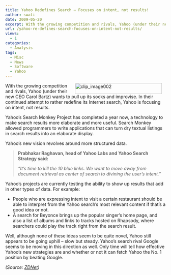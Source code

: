 ```yaml
---
title: Yahoo Redefines Search – Focuses on intent, not results!
author: swati
date: 2009-05-20
excerpt: With the growing competition and rivals, Yahoo (under their new CEO Carol Bartz) wants to pull up its socks and improvise. In their continued attempt to rather redefine its Internet search, Yahoo is focusing on intent, not results.
url: /yahoo-re-defines-search-focuses-on-intent-not-results/
views:
  - 1
categories:
  - Analysis
tags:
  - Misc
  - News
  - Software
  - Yahoo
---
```

<img class="alignright wp-image-50498" style="border: 0pt none;margin-left: 12px;margin-right: 12px" src="http://cdn.devilsworkshop.org/files/2009/05/clip-image00265.jpg" border="0" alt="clip_image002" hspace="12" width="273" height="34" align="right" />With the growing competition and rivals, Yahoo (under their new CEO Carol Bartz) wants to pull up its socks and improvise. In their continued attempt to rather redefine its Internet search, Yahoo is focusing on intent, not results.

Yahoo’s Search Monkey Project has completed a year now, a technology to make search results more elaborate and more useful. Search Monkey allowed programmers to write applications that can turn dry textual listings in search results into an elaborate display.

Yahoo’s new vision revolves around more structured data.

> **Prabhakar Raghavan, head of Yahoo Labs and Yahoo Search Strategy said:**
> 
> *“It&#8217;s time to kill the 10 blue links. We want to move away from document retrieval as center of search to divining the user’s intent.”*

Yahoo’s projects are currently testing the ability to show up results that add in other types of data. For example:

  * People who are expressing intent to visit a certain restaurant should be able to interpret from the Yahoo search’s most relevant content if that&#8217;s a good idea or not.
  * A search for Beyonce brings up the popular singer&#8217;s home page, and also a list of albums and links to tracks hosted on Rhapsody, where searchers could play the track right from the search result.

Well, although none of these ideas seem to be quite novel, Yahoo still appears to be going uphill &#8211; slow but steady. Yahoo’s search rival Google seems to be moving in this direction as well. Only time will tell how effective Yahoo’s new strategies are and whether or not it can fetch Yahoo the No. 1 position by beating Google.

*(Source: <a href="http://news.zdnet.com/2100-9595_22-303537.html?part=rss&tag=feed&subj=zdnn" onclick="_gaq.push(['_trackEvent', 'outbound-article', 'http://news.zdnet.com/2100-9595_22-303537.html?part=rss&tag=feed&subj=zdnn', 'ZDNet']);" >ZDNet</a>)*
